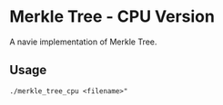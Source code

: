 # Merkle Tree - CPU Version
A navie implementation of Merkle Tree.

## Usage
```./merkle_tree_cpu <filename>"```